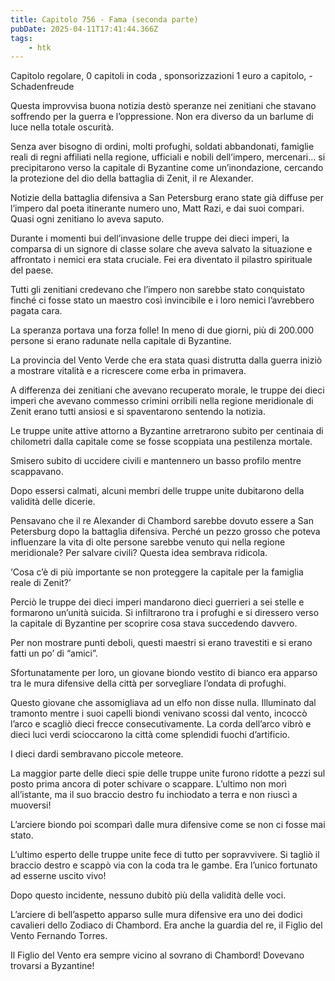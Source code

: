 ```yaml
---
title: Capitolo 756 - Fama (seconda parte)
pubDate: 2025-04-11T17:41:44.366Z
tags:
    - htk
---
```



Capitolo regolare,
0 capitoli in coda ,
sponsorizzazioni 1 euro a capitolo,
-Schadenfreude


Questa improvvisa buona notizia destò speranze nei zenitiani che stavano soffrendo per la guerra e l’oppressione. Non era diverso da un barlume di luce nella totale oscurità.


Senza aver bisogno di ordini, molti profughi, soldati abbandonati, famiglie reali di regni affiliati nella regione, ufficiali e nobili dell’impero, mercenari… si precipitarono verso la capitale di Byzantine come un’inondazione, cercando la protezione del dio della battaglia di Zenit, il re Alexander.


Notizie della battaglia difensiva a San Petersburg erano state già diffuse per l’impero dal poeta itinerante numero uno, Matt Razi, e dai suoi compari. Quasi ogni zenitiano lo aveva saputo.


Durante i momenti bui dell’invasione delle truppe dei dieci imperi, la comparsa di un signore di classe solare che aveva salvato la situazione e affrontato i nemici era stata cruciale. Fei era diventato il pilastro spirituale del paese.


Tutti gli zenitiani credevano che l’impero non sarebbe stato conquistato finché ci fosse stato un maestro così invincibile e i loro nemici l’avrebbero pagata cara.


La speranza portava una forza folle! In meno di due giorni, più di 200.000 persone si erano radunate nella capitale di Byzantine.


La provincia del Vento Verde che era stata quasi distrutta dalla guerra iniziò a mostrare vitalità e a ricrescere come erba in primavera.


A differenza dei zenitiani che avevano recuperato morale, le truppe dei dieci imperi che avevano commesso crimini orribili nella regione meridionale di Zenit erano tutti ansiosi e si spaventarono sentendo la notizia.


Le truppe unite attive attorno a Byzantine arretrarono subito per centinaia di chilometri dalla capitale come se fosse scoppiata una pestilenza mortale.


Smisero subito di uccidere civili e mantennero un basso profilo mentre scappavano.


Dopo essersi calmati, alcuni membri delle truppe unite dubitarono della validità delle dicerie.


Pensavano che il re Alexander di Chambord sarebbe dovuto essere a San Petersburg dopo la battaglia difensiva. Perché un pezzo grosso che poteva influenzare la vita di olte persone sarebbe venuto qui nella regione meridionale? Per salvare civili? Questa idea sembrava ridicola.


‘Cosa c’è di più importante se non proteggere la capitale per la famiglia reale di Zenit?’


Perciò le truppe dei dieci imperi mandarono dieci guerrieri a sei stelle e formarono un’unità suicida. Si infiltrarono tra i profughi e si diressero verso la capitale di Byzantine per scoprire cosa stava succedendo davvero.


Per non mostrare punti deboli, questi maestri si erano travestiti e si erano fatti un po’ di “amici”.


Sfortunatamente per loro, un giovane biondo vestito di bianco era apparso tra le mura difensive della città per sorvegliare l’ondata di profughi.


Questo giovane che assomigliava ad un elfo non disse nulla. Illuminato dal tramonto mentre i suoi capelli biondi venivano scossi dal vento, incoccò l’arco e scagliò dieci frecce consecutivamente. La corda dell’arco vibrò e dieci luci verdi scioccarono la città come splendidi fuochi d’artificio.


I dieci dardi sembravano piccole meteore.


La maggior parte delle dieci spie delle truppe unite furono ridotte a pezzi sul posto prima ancora di poter schivare o scappare. L’ultimo non morì all’istante, ma il suo braccio destro fu inchiodato a terra e non riuscì a muoversi!


L’arciere biondo poi scomparì dalle mura difensive come se non ci fosse mai stato.


L’ultimo esperto delle truppe unite fece di tutto per sopravvivere. Si tagliò il braccio destro e scappò via con la coda tra le gambe. Era l’unico fortunato ad esserne uscito vivo!


Dopo questo incidente, nessuno dubitò più della validità delle voci.


L’arciere di bell’aspetto apparso sulle mura difensive era uno dei dodici cavalieri dello Zodiaco di Chambord. Era anche la guardia del re, il Figlio del Vento Fernando Torres.


Il Figlio del Vento era sempre vicino al sovrano di Chambord! Dovevano trovarsi a Byzantine!


